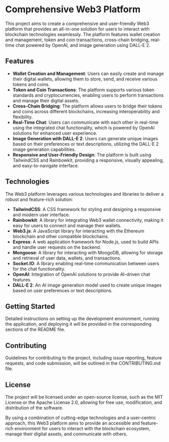 # Comprehensive Web3 Platform

This project aims to create a comprehensive and user-friendly Web3 platform that provides an all-in-one solution for users to interact with blockchain technologies seamlessly. The platform features wallet creation and management, token and coin transactions, cross-chain bridging, real-time chat powered by OpenAI, and image generation using DALL-E 2.

## Features

- **Wallet Creation and Management**: Users can easily create and manage their digital wallets, allowing them to store, send, and receive various tokens and coins.
- **Token and Coin Transactions**: The platform supports various token standards and cryptocurrencies, enabling users to perform transactions and manage their digital assets.
- **Cross-Chain Bridging**: The platform allows users to bridge their tokens and coins across different blockchains, increasing interoperability and flexibility.
- **Real-Time Chat**: Users can communicate with each other in real-time using the integrated chat functionality, which is powered by OpenAI solutions for enhanced user experience.
- **Image Generation with DALL-E 2**: Users can generate unique images based on their preferences or text descriptions, utilizing the DALL-E 2 image generation capabilities.
- **Responsive and User-Friendly Design**: The platform is built using TailwindCSS and Rainbowkit, providing a responsive, visually appealing, and easy-to-navigate interface.

## Technologies

The Web3 platform leverages various technologies and libraries to deliver a robust and feature-rich solution:

- **TailwindCSS**: A CSS framework for styling and designing a responsive and modern user interface.
- **Rainbowkit**: A library for integrating Web3 wallet connectivity, making it easy for users to connect and manage their wallets.
- **Web3.js**: A JavaScript library for interacting with the Ethereum blockchain and other compatible blockchains.
- **Express**: A web application framework for Node.js, used to build APIs and handle user requests on the backend.
- **Mongoose**: A library for interacting with MongoDB, allowing for storage and retrieval of user data, wallets, and transactions.
- **Socket.IO**: A library enabling real-time communication between users for the chat functionality.
- **OpenAI**: Integration of OpenAI solutions to provide AI-driven chat features.
- **DALL-E 2**: An AI image generation model used to create unique images based on user preferences or text descriptions.

## Getting Started

Detailed instructions on setting up the development environment, running the application, and deploying it will be provided in the corresponding sections of the README file.

## Contributing

Guidelines for contributing to the project, including issue reporting, feature requests, and code submission, will be outlined in the CONTRIBUTING.md file.

## License

The project will be licensed under an open-source license, such as the MIT License or the Apache License 2.0, allowing for free use, modification, and distribution of the software.

By using a combination of cutting-edge technologies and a user-centric approach, this Web3 platform aims to provide an accessible and feature-rich environment for users to interact with the blockchain ecosystem, manage their digital assets, and communicate with others.
